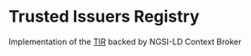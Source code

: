 # Trusted Issuers Registry
Implementation of the [TIR](https://api-pilot.ebsi.eu/docs/apis/trusted-issuers-registry/v4#/) backed by NGSI-LD Context Broker
